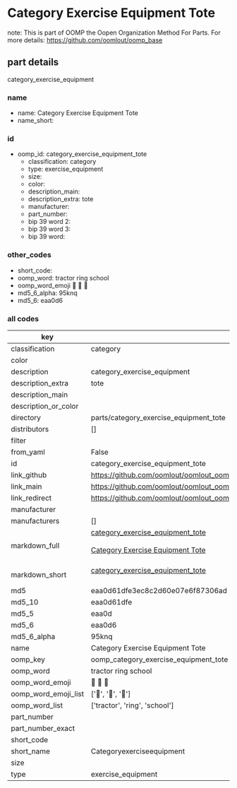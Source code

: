 # Category Exercise Equipment Tote  

note: This is part of OOMP the Oopen Organization Method For Parts. For more details: https://github.com/oomlout/oomp_base

##  part details
  



category_exercise_equipment



### name
* name: Category Exercise Equipment Tote
* name_short: 
### id
* oomp_id: category_exercise_equipment_tote
  * classification: category
  * type: exercise_equipment
  * size: 
  * color: 
  * description_main: 
  * description_extra: tote
  * manufacturer: 
  * part_number: 
  * bip 39 word 2: 
  * bip 39 word 3: 
  * bip 39 word: 

### other_codes
* short_code: 
* oomp_word: tractor ring school
* oomp_word_emoji :tractor: :ring: :school:
* md5_6_alpha: 95knq
* md5_6: eaa0d6









### all codes 
| key | value |  
| --- | --- |  
| classification | category |  
| color |  |  
| description | category_exercise_equipment |  
| description_extra | tote |  
| description_main |  |  
| description_or_color |   |  
| directory | parts/category_exercise_equipment_tote |  
| distributors | [] |  
| filter |  |  
| from_yaml | False |  
| id | category_exercise_equipment_tote |  
| link_github | https://github.com/oomlout/oomlout_oomp_version_1_messy/tree/main/parts/category_exercise_equipment_tote |  
| link_main | https://github.com/oomlout/oomlout_oomp_version_1_messy/tree/main/parts/category_exercise_equipment_tote |  
| link_redirect | https://github.com/oomlout/oomlout_oomp_version_1_messy/tree/main/parts/category_exercise_equipment_tote |  
| manufacturer |  |  
| manufacturers | [] |  
| markdown_full | [category_exercise_equipment_tote](none)<br>[](none)<br>[Category Exercise Equipment Tote](none)<br><br> |  
| markdown_short | [category_exercise_equipment_tote](none)<br><br> |  
| md5 | eaa0d61dfe3ec8c2d60e07e6f87306ad |  
| md5_10 | eaa0d61dfe |  
| md5_5 | eaa0d |  
| md5_6 | eaa0d6 |  
| md5_6_alpha | 95knq |  
| name | Category Exercise Equipment Tote |  
| oomp_key | oomp_category_exercise_equipment_tote |  
| oomp_word | tractor ring school |  
| oomp_word_emoji | :tractor: :ring: :school: |  
| oomp_word_emoji_list | [':tractor:', ':ring:', ':school:'] |  
| oomp_word_list | ['tractor', 'ring', 'school'] |  
| part_number |  |  
| part_number_exact |  |  
| short_code |  |  
| short_name | Categoryexerciseequipment |  
| size |  |  
| type | exercise_equipment |  
